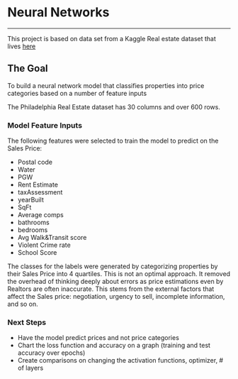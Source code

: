 # Neural Networks
---
This project is based on data set from a Kaggle Real estate dataset that lives [here](https://www.kaggle.com/harry007/philly-real-estate-data-set-sample)

## The Goal
To build a neural network model that classifies properties into price categories based on a number of feature inputs

The Philadelphia Real Estate dataset has 30 columns and over 600 rows.

### Model Feature Inputs
The following features were selected to train the model to predict on the Sales Price:
- Postal code
- Water
- PGW
- Rent Estimate
- taxAssessment
- yearBuilt
- SqFt
- Average comps
- bathrooms
- bedrooms
- Avg Walk&Transit score
- Violent Crime rate
- School Score

The classes for the labels were generated by categorizing properties by their Sales Price into 4 quartiles.
This is not an optimal approach. It removed the overhead of thinking deeply about errors as price estimations even by Realtors are often inaccurate. This stems from the external factors that affect the Sales price: negotiation, urgency to sell, incomplete information, and so on.

### Next Steps 
- Have the model predict prices and not price categories
- Chart the loss function and accuracy on a graph (training and test accuracy over epochs)
- Create comparisons on changing the activation functions, optimizer, # of layers